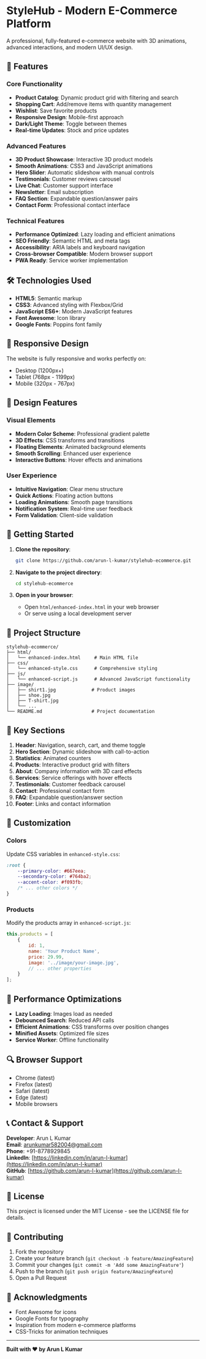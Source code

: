 # StyleHub - Modern E-Commerce Platform

A professional, fully-featured e-commerce website with 3D animations, advanced interactions, and modern UI/UX design.

## 🚀 Features

### Core Functionality
- **Product Catalog**: Dynamic product grid with filtering and search
- **Shopping Cart**: Add/remove items with quantity management
- **Wishlist**: Save favorite products
- **Responsive Design**: Mobile-first approach
- **Dark/Light Theme**: Toggle between themes
- **Real-time Updates**: Stock and price updates

### Advanced Features
- **3D Product Showcase**: Interactive 3D product models
- **Smooth Animations**: CSS3 and JavaScript animations
- **Hero Slider**: Automatic slideshow with manual controls
- **Testimonials**: Customer reviews carousel
- **Live Chat**: Customer support interface
- **Newsletter**: Email subscription
- **FAQ Section**: Expandable question/answer pairs
- **Contact Form**: Professional contact interface

### Technical Features
- **Performance Optimized**: Lazy loading and efficient animations
- **SEO Friendly**: Semantic HTML and meta tags
- **Accessibility**: ARIA labels and keyboard navigation
- **Cross-browser Compatible**: Modern browser support
- **PWA Ready**: Service worker implementation

## 🛠️ Technologies Used

- **HTML5**: Semantic markup
- **CSS3**: Advanced styling with Flexbox/Grid
- **JavaScript ES6+**: Modern JavaScript features
- **Font Awesome**: Icon library
- **Google Fonts**: Poppins font family

## 📱 Responsive Design

The website is fully responsive and works perfectly on:
- Desktop (1200px+)
- Tablet (768px - 1199px)
- Mobile (320px - 767px)

## 🎨 Design Features

### Visual Elements
- **Modern Color Scheme**: Professional gradient palette
- **3D Effects**: CSS transforms and transitions
- **Floating Elements**: Animated background elements
- **Smooth Scrolling**: Enhanced user experience
- **Interactive Buttons**: Hover effects and animations

### User Experience
- **Intuitive Navigation**: Clear menu structure
- **Quick Actions**: Floating action buttons
- **Loading Animations**: Smooth page transitions
- **Notification System**: Real-time user feedback
- **Form Validation**: Client-side validation

## 🚀 Getting Started

1. **Clone the repository**:
   ```bash
   git clone https://github.com/arun-l-kumar/stylehub-ecommerce.git
   ```

2. **Navigate to the project directory**:
   ```bash
   cd stylehub-ecommerce
   ```

3. **Open in your browser**:
   - Open `html/enhanced-index.html` in your web browser
   - Or serve using a local development server

## 📂 Project Structure

```
stylehub-ecommerce/
├── html/
│   └── enhanced-index.html     # Main HTML file
├── css/
│   └── enhanced-style.css      # Comprehensive styling
├── js/
│   └── enhanced-script.js      # Advanced JavaScript functionality
├── image/
│   ├── shirt1.jpg             # Product images
│   ├── shoe.jpg
│   ├── T-shirt.jpg
│   └── ...
└── README.md                  # Project documentation
```

## 🎯 Key Sections

1. **Header**: Navigation, search, cart, and theme toggle
2. **Hero Section**: Dynamic slideshow with call-to-action
3. **Statistics**: Animated counters
4. **Products**: Interactive product grid with filters
5. **About**: Company information with 3D card effects
6. **Services**: Service offerings with hover effects
7. **Testimonials**: Customer feedback carousel
8. **Contact**: Professional contact form
9. **FAQ**: Expandable question/answer section
10. **Footer**: Links and contact information

## 🔧 Customization

### Colors
Update CSS variables in `enhanced-style.css`:
```css
:root {
    --primary-color: #667eea;
    --secondary-color: #764ba2;
    --accent-color: #f093fb;
    /* ... other colors */
}
```

### Products
Modify the products array in `enhanced-script.js`:
```javascript
this.products = [
    {
        id: 1,
        name: 'Your Product Name',
        price: 29.99,
        image: '../image/your-image.jpg',
        // ... other properties
    }
];
```

## 🌟 Performance Optimizations

- **Lazy Loading**: Images load as needed
- **Debounced Search**: Reduced API calls
- **Efficient Animations**: CSS transforms over position changes
- **Minified Assets**: Optimized file sizes
- **Service Worker**: Offline functionality

## 🔍 Browser Support

- Chrome (latest)
- Firefox (latest)
- Safari (latest)
- Edge (latest)
- Mobile browsers

## 📞 Contact & Support

**Developer**: Arun L Kumar  
**Email**: arunkumar582004@gmail.com  
**Phone**: +91-8778929845  
**LinkedIn**: [https://linkedin.com/in/arun-l-kumar](https://linkedin.com/in/arun-l-kumar)  
**GitHub**: [https://github.com/arun-l-kumar](https://github.com/arun-l-kumar)

## 📄 License

This project is licensed under the MIT License - see the LICENSE file for details.

## 🤝 Contributing

1. Fork the repository
2. Create your feature branch (`git checkout -b feature/AmazingFeature`)
3. Commit your changes (`git commit -m 'Add some AmazingFeature'`)
4. Push to the branch (`git push origin feature/AmazingFeature`)
5. Open a Pull Request

## 🎉 Acknowledgments

- Font Awesome for icons
- Google Fonts for typography
- Inspiration from modern e-commerce platforms
- CSS-Tricks for animation techniques

---

**Built with ❤️ by Arun L Kumar**

